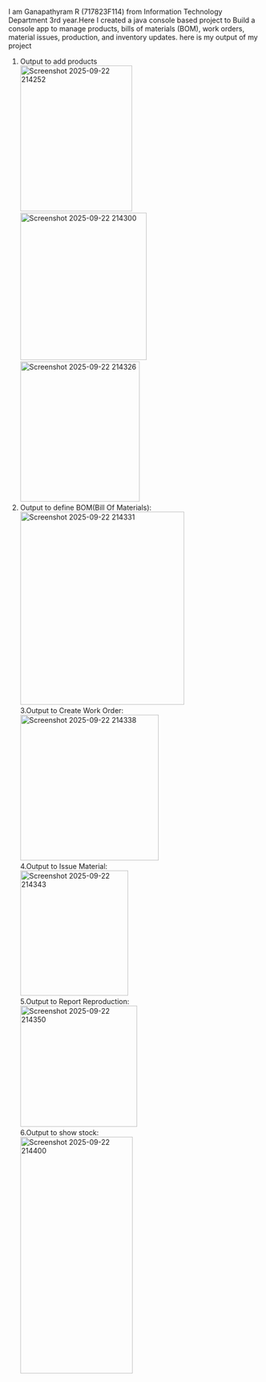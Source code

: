I am Ganapathyram R (717823F114) from Information Technology Department 3rd year.Here I created a java console based project to Build a console app to manage products, bills of materials (BOM), work orders, 
material issues, production, and inventory updates. here is my output of my project 
1. Output to add products<br>
   <img width="223" height="290" alt="Screenshot 2025-09-22 214252" src="https://github.com/user-attachments/assets/d65829a8-3fa1-448c-bb08-85d90ef54ccc" /><br>
   <img width="252" height="293" alt="Screenshot 2025-09-22 214300" src="https://github.com/user-attachments/assets/985df2d7-3c0c-463d-8d8f-9490928ffdc4" /><br>
   <img width="238" height="279" alt="Screenshot 2025-09-22 214326" src="https://github.com/user-attachments/assets/c9977966-acb5-4bd4-a012-78a6b286bef0" /><br>
2. Output to define BOM(Bill Of Materials):<br>
   <img width="327" height="384" alt="Screenshot 2025-09-22 214331" src="https://github.com/user-attachments/assets/a9da55a7-eac2-41df-886a-0151eb432e6f" /><br>
3.Output to Create Work Order:<br>
   <img width="276" height="290" alt="Screenshot 2025-09-22 214338" src="https://github.com/user-attachments/assets/eb2d128b-cae7-44b5-b4fe-900949e9e07c" /><br>
4.Output to Issue Material:<br>
   <img width="215" height="249" alt="Screenshot 2025-09-22 214343" src="https://github.com/user-attachments/assets/c4404a3f-6fbe-4693-b08f-63596c5b267e" /><br>
5.Output to Report Reproduction:<br>
   <img width="233" height="241" alt="Screenshot 2025-09-22 214350" src="https://github.com/user-attachments/assets/b23b8ea7-4cf9-41f7-8b33-a989d4514c53" /><br>
6.Output to show stock:<br>
    <img width="224" height="471" alt="Screenshot 2025-09-22 214400" src="https://github.com/user-attachments/assets/d99b2fed-d54b-4876-9d1a-5d44534cabe6" /><br>

    
   






   




